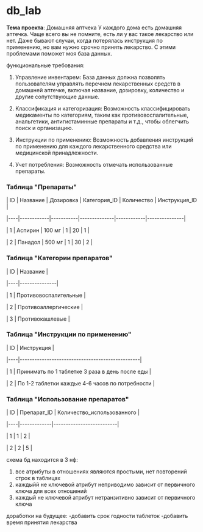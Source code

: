# db_lab

**Тема проекта**: Домашняя аптчека
У каждого дома есть домашняя аптечка.
Чаще всего вы не помните, есть ли у вас такое лекарство или нет.
Даже бывают случаи, когда потерялась инструкция по применению, но вам нужно срочно принять лекарство.
С этими проблемами поможет моя база данных.

функциональные требования:

1. Управление инвентарем: База данных должна позволять пользователям управлять перечнем лекарственных средств  в домашней аптечке, включая название, дозировку, количество и другие сопутствующие данные.

2. Классификация и категоризация: Возможность классифицировать медикаменты по категориям, таким как противовоспалительные, анальгетики, антигистаминные препараты и т.д., чтобы облегчить поиск и организацию.

4. Инструкции по применению: Возможность добавления инструкций по применению для каждого лекарственного средства или медицинской принадлежности.

5. Учет потребления: Возможность отмечать использованные препараты.


### Таблица "Препараты"

| ID | Название   | Дозировка | Категория_ID | Количество | Инструкция_ID |

|----|------------|-----------|--------------|------------|---------------|

| 1  | Аспирин    | 100 мг    | 1            | 20         | 1             |

| 2  | Панадол    | 500 мг    | 1            | 30         | 2             |

 

### Таблица "Категории препаратов"

| ID | Название   |

|----|---------------|

| 1  | Противовоспалительные |

| 2  | Противоаллергические   |

| 3  | Противокашлевые        |



### Таблица "Инструкции по применению"

| ID |           Инструкция                            |

|----|-------------------------------------------------|

| 1  | Принимать по 1 таблетке 3 раза в день после еды |

| 2  | По 1-2 таблетки каждые 4-6 часов по потребности |



### Таблица "Использование препаратов"

| ID | Препарат_ID | Количество_использованного |

|----|-------------|--------------------------|

| 1  | 1           | 2                        |

| 2  | 2           | 5                        |

схема бд находится в 3 нф:
1) все атрибуты в отношениях являются простыми, нет повторений строк в таблицах
2) каждыйй не ключевой атрибут неприводимо зависит от первичного ключа для всех отношений
3) каждый не ключевой атрибут нетранзитивно зависит от первичного ключа

доработки на будущее:
-добавить срок годности таблеток 
-добавить время принятия лекарства
